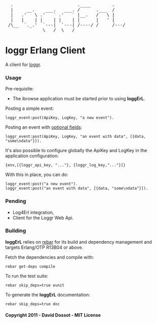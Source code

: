 <pre>
  .                        .____        .    
  |     __.    ___.   ___. /      .___  /    
  |   .'   \ .'   ` .'   ` |__.   /   \ |    
  |   |    | |    | |    | |      |   ' |    
 /\__  `._.'  `---|  `---| /----/ /     /---/
              \___/  \___/                   
</pre>

# loggr Erlang Client

A client for [loggr](http://loggr.net).

### Usage

Pre-requisite:

- The ibrowse application must be started prior to using **loggErL**.


Posting a simple event:

    loggr_event:post(ApiKey, LogKey, "a new event").

Posting an event with [optional fields](http://docs.loggr.net/events):

    loggr_event:post(ApiKey, LogKey, "an event with data", [{data, "some\ndata"}]).
    
It's also possible to configure globally the ApiKey and LogKey in the application configuration:

    {env,[{loggr_api_key, "..."}, {loggr_log_key,"..."}]}

With this in place, you can do:

    loggr_event:post("a new event").
    loggr_event:post("an event with data", [{data, "some\ndata"}]).
    

### Pending

- Log4Erl integration,
- Client for the Loggr Web Api.


### Building

**loggErL** relies on [rebar](http://bitbucket.org/basho/rebar/wiki/Home) for its build and dependency management and targets Erlang/OTP R13B04 or above.

Fetch the dependencies and compile with:

    rebar get-deps compile
    
To run the test suite:

    rebar skip_deps=true eunit

To generate the **loggErL** documentation:

    rebar skip_deps=true doc



#### Copyright 2011 - David Dossot - MIT License
